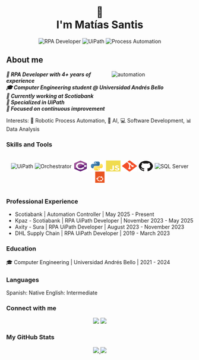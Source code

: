<h1 align="center">👋<br> I'm Matías Santis</h1>
<div align="center">
  <p align="center"> 
    <img src="https://img.shields.io/badge/-RPA%20Developer-blue?style=flat-square" alt="RPA Developer"/>
    <img src="https://img.shields.io/badge/-UiPath-orange?style=flat-square" alt="UiPath"/>
    <img src="https://img.shields.io/badge/-Process%20Automation-green?style=flat-square" alt="Process Automation"/>
  </p>
</div>
<div>
  <h2> About me </h2>
  <img align="right" width=220px alt="automation" src="https://media.giphy.com/media/2higF6P3xOhMY/giphy.gif"/>
  <p align="left"><i><b>
  🤖 RPA Developer with 4+ years of experience<br>
  🎓 Computer Engineering student @ Universidad Andrés Bello<br>
  💼 Currently working at Scotiabank<br>
  🔧 Specialized in UiPath<br>
  🌟 Focused on continuous improvement
  </i></b></p>
  <p>Interests: 🤖 Robotic Process Automation, 🧠 AI, 💻 Software Development, 📊 Data Analysis</p>
</div>
<h3> Skills and Tools </h3>
<div align="center" valign="top"><br>
  <img align="center" alt="UiPath" height="30" width="40" src="https://cdn.worldvectorlogo.com/logos/uipath-2.svg">
  <img align="center" alt="Orchestrator" height="30" width="40" src="https://cdn.worldvectorlogo.com/logos/uipath-2.svg">
  <img align="center" alt="C#" height="30" width="40" src="https://raw.githubusercontent.com/devicons/devicon/master/icons/csharp/csharp-original.svg">
  <img align="center" alt="Python" height="30" width="40" src="https://raw.githubusercontent.com/devicons/devicon/master/icons/python/python-original.svg">
  <img align="center" alt="JavaScript" height="30" width="40" src="https://raw.githubusercontent.com/devicons/devicon/master/icons/javascript/javascript-plain.svg">
  <img align="center" alt="Git" height="30" width="40" src="https://raw.githubusercontent.com/devicons/devicon/master/icons/git/git-original.svg">
  <img align="center" alt="GitHub" height="30" width="40" src="https://raw.githubusercontent.com/devicons/devicon/master/icons/github/github-original.svg">
  <img align="center" alt="SQL Server" height="30" width="40" src="https://cdn.worldvectorlogo.com/logos/microsoft-sql-server-1.svg">
  <img align="center" alt="Ubuntu" height="30" width="40" src="https://raw.githubusercontent.com/devicons/devicon/master/icons/ubuntu/ubuntu-plain.svg">
</div><br>
<h3> Professional Experience </h3>
    
- Scotiabank | Automation Controller | May 2025 - Present
- Kpaz - Scotiabank | RPA UiPath Developer | November 2023 - May 2025
- Axity - Sura | RPA UiPath Developer | August 2023 - November 2023
- DHL Supply Chain | RPA UiPath Developer | 2019 - March 2023

<h3> Education </h3>
🎓 Computer Engineering | Universidad Andrés Bello | 2021 - 2024
<h3> Languages </h3>

Spanish: Native
English: Intermediate

<h3> Connect with me </h3>
<div align="center">
  <a href="https://www.linkedin.com/in/matias-santis-urzua/" target="_blank"><img src="https://img.shields.io/badge/-LinkedIn-%230077B5?style=for-the-badge&logo=linkedin&logoColor=white" target="_blank"></a> 
  <a href="mailto:msantisurzua@gmail.com"><img src="https://img.shields.io/badge/-Email-%23333?style=for-the-badge&logo=gmail&logoColor=white&color=red" target="_blank"></a>
</div>
<h3> My GitHub Stats </h3>
<div align ="center">
  <a href="https://github.com/matiaskoyote">
    <img height="150em" src="https://github-readme-stats.vercel.app/api?username=matiaskoyote&count_private=true&include_all_commits=true&show_icons=true&theme=dark&hide_border=false&show_owner=true"/>
    <img height="150em" src="https://github-readme-stats.vercel.app/api/top-langs/?username=matiaskoyote&theme=dark&hide_border=false&&layout=compact"/>
  </a>
</div>
